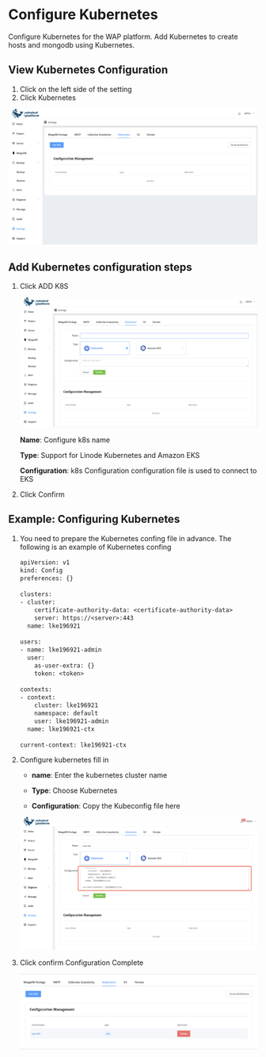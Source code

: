 # Configure Kubernetes

Configure Kubernetes for the WAP platform. Add Kubernetes to create hosts and mongodb using Kubernetes.

## View Kubernetes Configuration

1. Click on the left side of the setting
2. Click Kubernetes

![Kubernetes](../images/13-Setting/Kubernetes.png)



## Add Kubernetes configuration steps

1. Click ADD K8S

   ![Kubernetes1](../images/13-Setting/Kubernetes1.png)

   **Name**: Configure k8s name

   **Type**: Support for Linode Kubernetes and Amazon EKS

   **Configuration**: k8s Configuration configuration file is used to connect to EKS

2. Click Confirm



## Example: Configuring Kubernetes 

1. You need to prepare the Kubernetes confing file in advance. The following is an example of Kubernetes confing

   ```
   apiVersion: v1
   kind: Config
   preferences: {}
   
   clusters:
   - cluster:
       certificate-authority-data: <certificate-authority-data>
       server: https://<server>:443
     name: lke196921
   
   users:
   - name: lke196921-admin
     user:
       as-user-extra: {}
       token: <token>
   
   contexts:
   - context:
       cluster: lke196921
       namespace: default
       user: lke196921-admin
     name: lke196921-ctx
   
   current-context: lke196921-ctx
   ```

2. Configure kubernetes fill in

   * **name**: Enter the kubernetes cluster name

   * **Type**: Choose Kubernetes
   * **Configuration**: Copy the Kubeconfig file here

   ![Kubernetes6](../images/13-Setting/Kubernetes6.png)

3. Click confirm Configuration Complete

   ![Kubernetes7](../images/13-Setting/Kubernetes7.png)
